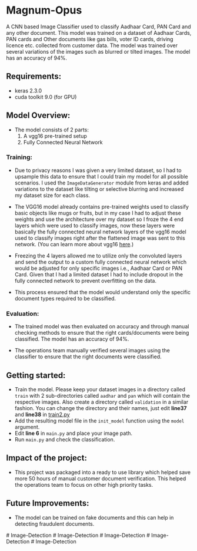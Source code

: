 # Magnum-Opus
A CNN based Image Classifier used to classify Aadhaar Card, PAN Card and any other document. This model was trained on a dataset of Aadhaar Cards, PAN cards and Other documents like gas bills, voter ID cards, driving licence etc. collected from customer data. The model was trained over several variations of the images such as blurred or tilted images. The model has an accuracy of 94%. 

## Requirements:
- keras 2.3.0
- cuda toolkit 9.0 (for GPU)

## Model Overview:
- The model consists of 2 parts: 
  1. A vgg16 pre-trained setup
  2. Fully Connected Neural Network
 
### Training: 
- Due to privacy reasons I was given a very limited dataset, so I had to upsample this data to ensure that I could train my model for all possible scenarios. I used the ```ImageDataGenerator``` module from keras and added variations to the dataset like tilting or selective blurring and increased my dataset size for each class.  
  
- The VGG16 model already contains pre-trained weights used to classify basic objects like mugs or fruits, but in my case I had to adjust these weights and use the architecture over my dataset so I froze the 4 end layers which were used to classify images, now these layers were basically the fully connected neural network layers of the vgg16 model used to classify images right after the flattened image was sent to this network. 
(You can learn more about vgg16 [here](https://neurohive.io/en/popular-networks/vgg16/).) 

- Freezing the 4 layers allowed me to utilize only the convoluted layers and send the output to a custom fully connected neural network which would be adjusted for only specific images i.e., Aadhaar Card or PAN Card. Given that I had a limited dataset I had to include dropout in the fully connected network to prevent overfitting on the data. 

- This process ensured that the model would understand only the specific document types required to be classified.

### Evaluation:
- The trained model was then evaluated on accuracy and through manual checking methods to ensure that the right cards/documents were being classified. The model has an accuracy of 94%.

- The operations team manually verified several images using the classifier to ensure that the right documents were classified.

## Getting started:
- Train the model. Please keep your dataset images in a directory called `train` with 2 sub-directories called `aadhar` and `pan` which will contain the respective images. Also create a directory called `validation` in a similar fashion. You can change the directory and their names, just edit **line37** and **line38** in [train2.py](https://github.com/bhargav1000/Magnum-Opus/blob/master/model/train2.py)
- Add the resulting model file in the `init_model` function using the `model` argument.
- Edit **line 6** in ```main.py``` and place your image path. 
- Run ```main.py``` and check the classification.

## Impact of the project:
- This project was packaged into a ready to use library which helped save more 50 hours of manual customer document verification. This helped the operations team to focus on other high priority tasks.

## Future Improvements:
- The model can be trained on fake documents and this can help in detecting fraudulent documents. 



#   I m a g e - D e t e c t i o n  
 #   I m a g e - D e t e c t i o n  
 #   I m a g e - D e t e c t i o n  
 #   I m a g e - D e t e c t i o n  
 #   I m a g e - D e t e c t i o n  
 